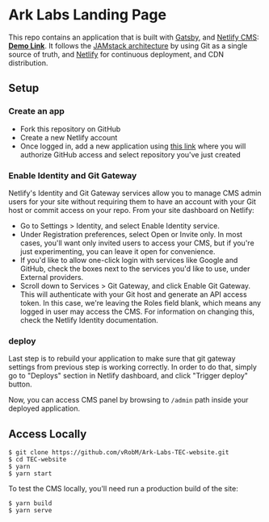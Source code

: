 # Ark Labs Landing Page

This repo contains an application that is built with [Gatsby](https://www.gatsbyjs.org/), and [Netlify CMS](https://www.netlifycms.org): **[Demo Link](https://gatsby-netlify-cms.netlify.com/)**.
It follows the [JAMstack architecture](https://jamstack.org) by using Git as a single source of truth, and [Netlify](https://www.netlify.com) for continuous deployment, and CDN distribution.

## Setup

### Create an app

- Fork this repository on GitHub
- Create a new Netlify account
- Once logged in, add a new application using [this link](https://app.netlify.com/start) where you will authorize GitHub access and select repository you've just created

### Enable Identity and Git Gateway

Netlify's Identity and Git Gateway services allow you to manage CMS admin users for your site without requiring them to have an account with your Git host or commit access on your repo. From your site dashboard on Netlify:

- Go to Settings > Identity, and select Enable Identity service.
- Under Registration preferences, select Open or Invite only. In most cases, you'll want only invited users to access your CMS, but if you're just experimenting, you can leave it open for convenience.
- If you'd like to allow one-click login with services like Google and GitHub, check the boxes next to the services you'd like to use, under External providers.
- Scroll down to Services > Git Gateway, and click Enable Git Gateway. This will authenticate with your Git host and generate an API access token. In this case, we're leaving the Roles field blank, which means any logged in user may access the CMS. For information on changing this, check the Netlify Identity documentation.

### deploy

Last step is to rebuild your application to make sure that git gateway settings from previous step is working correctly. In order to do that, simply go to "Deploys" section in Netlify dashboard, and click "Trigger deploy" button.

Now, you can access CMS panel by browsing to `/admin` path inside your deployed application.

## Access Locally

```
$ git clone https://github.com/vRobM/Ark-Labs-TEC-website.git
$ cd TEC-website
$ yarn
$ yarn start
```

To test the CMS locally, you'll need run a production build of the site:

```
$ yarn build
$ yarn serve
```

